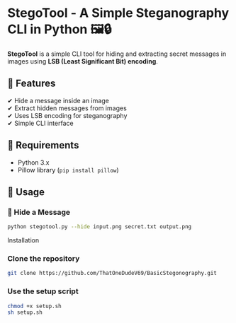 # StegoTool - A Simple Steganography CLI in Python 🖼️🔒

**StegoTool** is a simple CLI tool for hiding and extracting secret messages in images using **LSB (Least Significant Bit) encoding**.

## 🚀 Features
✔ Hide a message inside an image  
✔ Extract hidden messages from images  
✔ Uses LSB encoding for steganography  
✔ Simple CLI interface  

## 📌 Requirements
- Python 3.x  
- Pillow library (`pip install pillow`)

## 📖 Usage
### 🔹 Hide a Message
```sh
python stegotool.py --hide input.png secret.txt output.png

```
Installation

### Clone the repository
```sh
git clone https://github.com/ThatOneDudeV69/BasicStegonography.git
```

### Use the setup script
```sh
chmod +x setup.sh
sh setup.sh
```


